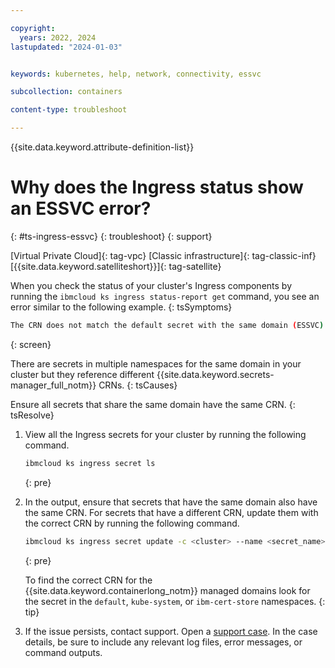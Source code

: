 ```yaml
---

copyright: 
  years: 2022, 2024
lastupdated: "2024-01-03"


keywords: kubernetes, help, network, connectivity, essvc

subcollection: containers

content-type: troubleshoot

---
```


{{site.data.keyword.attribute-definition-list}}



# Why does the Ingress status show an ESSVC error?
{: #ts-ingress-essvc}
{: troubleshoot}
{: support}

[Virtual Private Cloud]{: tag-vpc} [Classic infrastructure]{: tag-classic-inf} [{{site.data.keyword.satelliteshort}}]{: tag-satellite}

When you check the status of your cluster's Ingress components by running the `ibmcloud ks ingress status-report get` command, you see an error similar to the following example.
{: tsSymptoms}

```sh
The CRN does not match the default secret with the same domain (ESSVC).
```
{: screen}

There are secrets in multiple namespaces for the same domain in your cluster but they reference different {{site.data.keyword.secrets-manager_full_notm}} CRNs.
{: tsCauses}

Ensure all secrets that share the same domain have the same CRN.
{: tsResolve}

1. View all the Ingress secrets for your cluster by running the following command.

    ```sh
    ibmcloud ks ingress secret ls
    ```
    {: pre}
    
1. In the output, ensure that secrets that have the same domain also have the same CRN. For secrets that have a different CRN, update them with the correct CRN by running the following command.
    ```sh
    ibmcloud ks ingress secret update -c <cluster> --name <secret_name> --namespace <secret_namespace> --cert-crn <new_crn>
    ```
    {: pre}
    
    To find the correct CRN for the {{site.data.keyword.containerlong_notm}} managed domains look for the secret in the `default`, `kube-system`, or `ibm-cert-store` namespaces.
    {: tip}


1. If the issue persists, contact support. Open a [support case](/docs/get-support?topic=get-support-using-avatar). In the case details, be sure to include any relevant log files, error messages, or command outputs.


